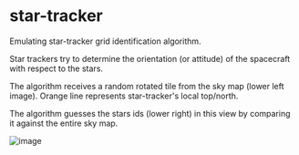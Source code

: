 # star-tracker
Emulating star-tracker grid identification algorithm.

Star trackers try to determine the orientation (or attitude) of the spacecraft with respect to the stars.

The algorithm receives a random rotated tile from the sky map (lower left image).
Orange line represents star-tracker's local top/north.

The algorithm guesses the stars ids (lower right) in this view by comparing it against the entire sky map.

![image](https://user-images.githubusercontent.com/13591149/190478483-f4106a18-e0d4-4dd2-a9ad-882dc7292604.png)
